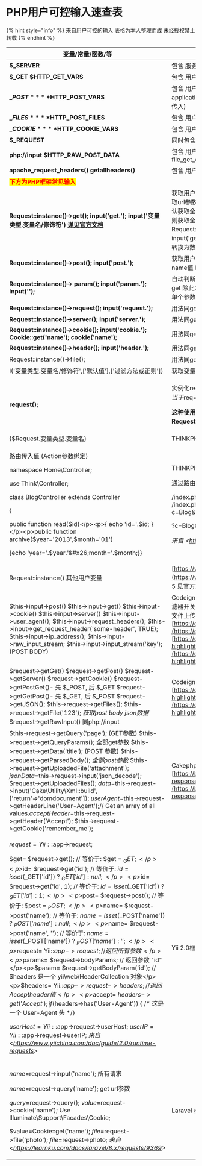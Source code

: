 # PHP用户可控输入速查表

{% hint style="info" %}
来自用户可控的输入 表格为本人整理而成 未经授权禁止转载
{% endhint %}

| 变量/常量/函数/等                                                                                                                                                                                                                                                                                                                                                                                                                                                                                                                                                                                                                                                                                                                                                                                                                                                                                                                                                                                                                                                                                                                                                     | 描述                                                                                                                                                                                                                                                                                                                                                                                                                                                                                                                                                                                                                                        |
| -------------------------------------------------------------------------------------------------------------------------------------------------------------------------------------------------------------------------------------------------------------------------------------------------------------------------------------------------------------------------------------------------------------------------------------------------------------------------------------------------------------------------------------------------------------------------------------------------------------------------------------------------------------------------------------------------------------------------------------------------------------------------------------------------------------------------------------------------------------------------------------------------------------------------------------------------------------------------------------------------------------------------------------------------------------------------------------------------------------------------------------------------------------- | ----------------------------------------------------------------------------------------------------------------------------------------------------------------------------------------------------------------------------------------------------------------------------------------------------------------------------------------------------------------------------------------------------------------------------------------------------------------------------------------------------------------------------------------------------------------------------------------------------------------------------------------- |
| **$\_SERVER**                                                                                                                                                                                                                                                                                                                                                                                                                                                                                                                                                                                                                                                                                                                                                                                                                                                                                                                                                                                                                                                                                                                                                  | 包含 服务器信息 环境变量 用户传入的http头和uri路径等信息                                                                                                                                                                                                                                                                                                                                                                                                                                                                                                                                                                                                         |
| **$\_GET $HTTP_GET_VARS**                                                                                                                                                                                                                                                                                                                                                                                                                                                                                                                                                                                                                                                                                                                                                                                                                                                                                                                                                                                                                                                                                                                                      | 包含 用户传入的URL参数                                                                                                                                                                                                                                                                                                                                                                                                                                                                                                                                                                                                                             |
| **$\_POST** **$HTTP_POST_VARS**                                                                                                                                                                                                                                                                                                                                                                                                                                                                                                                                                                                                                                                                                                                                                                                                                                                                                                                                                                                                                                                                                                                                | 包含 用户传入的POST BODY的参数 (当 HTTP头中Content-Type 值为 application/x-www-form-urlencoded 或 multipart/form-data时才会被传入)                                                                                                                                                                                                                                                                                                                                                                                                                                                                                                                              |
| **$\_FILES** **$HTTP_POST_FILES**                                                                                                                                                                                                                                                                                                                                                                                                                                                                                                                                                                                                                                                                                                                                                                                                                                                                                                                                                                                                                                                                                                                              | 包含 用户上传文件信息 文件内容 原文件名 临时文件名 大小 等信息                                                                                                                                                                                                                                                                                                                                                                                                                                                                                                                                                                                                        |
| **$\_COOKIE** **$HTTP_COOKIE_VARS**                                                                                                                                                                                                                                                                                                                                                                                                                                                                                                                                                                                                                                                                                                                                                                                                                                                                                                                                                                                                                                                                                                                            | 包含 用户传入的HTTP头中的Cookies kv值                                                                                                                                                                                                                                                                                                                                                                                                                                                                                                                                                                                                                |
| **$\_REQUEST**                                                                                                                                                                                                                                                                                                                                                                                                                                                                                                                                                                                                                                                                                                                                                                                                                                                                                                                                                                                                                                                                                                                                                 | 同时包含 $\_GET $\_POST $\_COOKIE                                                                                                                                                                                                                                                                                                                                                                                                                                                                                                                                                                                                             |
| **php://input** **$HTTP_RAW_POST_DATA**                                                                                                                                                                                                                                                                                                                                                                                                                                                                                                                                                                                                                                                                                                                                                                                                                                                                                                                                                                                                                                                                                                                        | 包含 用户POST请求中BODY 的完整数据 常见用法 file_get_contents('php://input');                                                                                                                                                                                                                                                                                                                                                                                                                                                                                                                                                                             |
| **apache_request_headers()** **getallheaders()**                                                                                                                                                                                                                                                                                                                                                                                                                                                                                                                                                                                                                                                                                                                                                                                                                                                                                                                                                                                                                                                                                                               | 包含 用户传入的http头 (Apache ONLY)                                                                                                                                                                                                                                                                                                                                                                                                                                                                                                                                                                                                               |
| <mark style="color:red;">**下方为PHP框架常见输入**</mark>                                                                                                                                                                                                                                                                                                                                                                                                                                                                                                                                                                                                                                                                                                                                                                                                                                                                                                                                                                                                                                                                                                               |                                                                                                                                                                                                                                                                                                                                                                                                                                                                                                                                                                                                                                           |
| **Request::instance()->get();** **input('get.');** **input('变量类型.变量名/修饰符')** [**详见官方文档**](https://www.kancloud.cn/manual/thinkphp5/118044)                                                                                                                                                                                                                                                                                                                                                                                                                                                                                                                                                                                                                                                                                                                                                                                                                                                                                                                                                                                                                     | 获取用户传入的URL参数 可用过滤器和类型转换 THINKPHP框架5 例子:获取url参数中的id值 Request::instance()->get('id'); 调用时如不传入参数默认获取全部 Request::instance()->get(); input('get.id'); 调用时如传入get.则获取全部 input('get.'); input('get.id/d');// 强制变量转换为整型 Request::instance()->get('name','','htmlspecialchars'); //过滤器 input('get.name/s');// 强制转换变量为字符串 input('get.ids/a');// 强制变量转换为数组 默认为/s                                                                                                                                                                                                                                                                                      |
| **Request::instance()->post();** **input('post.');**                                                                                                                                                                                                                                                                                                                                                                                                                                                                                                                                                                                                                                                                                                                                                                                                                                                                                                                                                                                                                                                                                                           | 获取用户传入的POST参数 THINKPHP框架5 例子:获取post请求body中的name值 Request::instance()->post('name'); input('post.name'); 同get                                                                                                                                                                                                                                                                                                                                                                                                                                                                                                                              |
| **Request::instance()-> param();** **input('param.');** **input('');**                                                                                                                                                                                                                                                                                                                                                                                                                                                                                                                                                                                                                                                                                                                                                                                                                                                                                                                                                                                                                                                                                         | 自动判断用户提交方法(POST GET PUT)获取参数 THINKPHP框架5 用法同get 除此之外 可直接调用input('');获取全部参数 或使用 input('name');获取单个参数 注:input方法默认获取param                                                                                                                                                                                                                                                                                                                                                                                                                                                                                                                    |
| **Request::instance()->request(); input('request.');**                                                                                                                                                                                                                                                                                                                                                                                                                                                                                                                                                                                                                                                                                                                                                                                                                                                                                                                                                                                                                                                                                                         | 用法同get 获取$\_REQUEST 变量 **THINKPHP框架5**                                                                                                                                                                                                                                                                                                                                                                                                                                                                                                                                                                                                    |
| **Request::instance()->server(); input('server.');**                                                                                                                                                                                                                                                                                                                                                                                                                                                                                                                                                                                                                                                                                                                                                                                                                                                                                                                                                                                                                                                                                                           | 用法同get 获取$\_SERVER 变量**THINKPHP框架5**                                                                                                                                                                                                                                                                                                                                                                                                                                                                                                                                                                                                      |
| **Request::instance()->cookie(); input('cookie.'); Cookie::get('name'); cookie('name');**                                                                                                                                                                                                                                                                                                                                                                                                                                                                                                                                                                                                                                                                                                                                                                                                                                                                                                                                                                                                                                                                      | 用法同get 获取$\_COOKIE 变量**THINKPHP框架5**                                                                                                                                                                                                                                                                                                                                                                                                                                                                                                                                                                                                      |
| **Request::instance()->header(); input('header.');**                                                                                                                                                                                                                                                                                                                                                                                                                                                                                                                                                                                                                                                                                                                                                                                                                                                                                                                                                                                                                                                                                                           | 用法同get 获取用户传入的HTTP头**THINKPHP框架5**                                                                                                                                                                                                                                                                                                                                                                                                                                                                                                                                                                                                        |
| Request::instance()->file();                                                                                                                                                                                                                                                                                                                                                                                                                                                                                                                                                                                                                                                                                                                                                                                                                                                                                                                                                                                                                                                                                                                                   | 用法同get 获取$\_FILES 变量THINKPHP框架5                                                                                                                                                                                                                                                                                                                                                                                                                                                                                                                                                                                                           |
| I('变量类型.变量名/修饰符',\['默认值'],\['过滤方法或正则'])                                                                                                                                                                                                                                                                                                                                                                                                                                                                                                                                                                                                                                                                                                                                                                                                                                                                                                                                                                                                                                                                                                                        | 获取变量 THINKPHP框架3.\* 例子 I('get.id'); I('get.'); 使用方法同input                                                                                                                                                                                                                                                                                                                                                                                                                                                                                                                                                                                 |
| **request();**                                                                                                                                                                                                                                                                                                                                                                                                                                                                                                                                                                                                                                                                                                                                                                                                                                                                                                                                                                                                                                                                                                                                                 | <p>实例化request对象THINKPHP框架5 例$req=request(); </p><p>相当于$req=<strong>Request::instance()</strong></p><p><strong> 这种使用方法比较常见</strong> <strong>还可以获取用户传入的请求信息</strong> <strong>可将前面的Request::instance()直接替换成request()</strong> 例 request()<strong>->post();</strong></p>                                                                                                                                                                                                                                                                                                                                                                      |
| {$Request.变量类型.变量名}                                                                                                                                                                                                                                                                                                                                                                                                                                                                                                                                                                                                                                                                                                                                                                                                                                                                                                                                                                                                                                                                                                                                            | THINKPHP框架 在模板中获取参数                                                                                                                                                                                                                                                                                                                                                                                                                                                                                                                                                                                                                       |
| <p>路由传入值 (Action参数绑定) </p><p>namespace Home\Controller; </p><p>use Think\Controller;</p><p>class BlogController extends Controller</p><p>{ </p><p>public function read($id)</p><p>{ echo 'id='.$id; } </p><p>public function archive($year='2013',$month='01')</p><p>{echo 'year='.$year.'&#x26;month='.$month;}}</p>                                                                                                                                                                                                                                                                                                                                                                                                                                                                                                                                                                                                                                                                                                                                                                                                                                          | <p>THINKPHP框架 (Action参数绑定)</p><p> 通过路由传入 </p><p>/index.php/Home/Blog/read/id/5 /index.php/Home/Blog/archive/year/2013/month/11 ?c=Blog&#x26;a=read&#x26;id=5 </p><p>?c=Blog&#x26;a=archive&#x26;year=2013&#x26;month=11</p><p> <em>来自 &#x3C;</em><a href="https://www.kancloud.cn/manual/thinkphp/1715"><em>https://www.kancloud.cn/manual/thinkphp/1715</em></a><em>></em></p>                                                                                                                                                                                                                                                           |
| Request::instance() 其他用户变量                                                                                                                                                                                                                                                                                                                                                                                                                                                                                                                                                                                                                                                                                                                                                                                                                                                                                                                                                                                                                                                                                                                                     | [https://www.kancloud.cn/manual/thinkphp5/158834](https://www.kancloud.cn/manual/thinkphp5/158834) THINKPHP框架5 见官方文档 略                                                                                                                                                                                                                                                                                                                                                                                                                                                                                                                    |
| $this->input->post() $this->input->get() $this->input->cookie() $this->input->server() $this->input->user_agent(); $this->input->request_headers(); $this->input->get_request_header('some-header', TRUE); $this->input->ip_address(); $this->input->raw_input_stream; $this->input->input_stream('key'); (POST BODY)                                                                                                                                                                                                                                                                                                                                                                                                                                                                                                                                                                                                                                                                                                                                                                                                                                          | Codeigniter2/3框架 $this->input->input_stream('key', TRUE); // XSS 过滤器开关 $this->input->cookie('some_cookie'); 3.\*[官方文档](https://codeigniter.org.cn/userguide3/libraries/input.html?highlight=post#id4) [2.\*官方文档](https://codeigniter.org.cn/userguide2/libraries/input.html) 文件上传 [https://codeigniter.org.cn/userguide2/libraries/file_uploading.html](https://codeigniter.org.cn/userguide2/libraries/file_uploading.html) [https://codeigniter.org.cn/userguide3/libraries/file_uploading.html?highlight=%E6%96%87%E4%BB%B6#id5](https://codeigniter.org.cn/userguide3/libraries/file_uploading.html?highlight=%E6%96%87%E4%BB%B6#id5) |
| $request->getGet() $request->getPost() $request->getServer() $request->getCookie() $request->getPostGet()- 先 $\_POST, 后 $\_GET $request->getGetPost()- 先 $\_GET, 后 $\_POST $request->getJSON(); $this->request->getFiles(); $this->request->getFile('123'); _获取post body json数据_ $request->getRawInput() 同php://input                                                                                                                                                                                                                                                                                                                                                                                                                                                                                                                                                                                                                                                                                                                                                                                                                                          | Codeigniter4框架 [https://codeigniter.org.cn/user_guide/incoming/incomingrequest.html?highlight=post#id4](https://codeigniter.org.cn/user_guide/incoming/incomingrequest.html?highlight=post#id4)                                                                                                                                                                                                                                                                                                                                                                                                                                           |
| $this->request->getQuery('page'); (GET参数) $this->request->getQueryParams(); 全部get参数 $this->request->getData('title'); (POST 参数) $this->request->getParsedBody(); _全部post参数_ $this->request->getUploadedFile('attachment'); $jsonData=$this->request->input('json_decode'); $request->getUploadedFiles(); $data=$this->request->input('Cake\Utility\Xml::build',\['return'=>'domdocument']); $userAgent=$this->request->getHeaderLine('User-Agent');// Get an array of all values.$acceptHeader=$this->request->getHeader('Accept'); $this->request->getCookie('remember_me');                                                                                                                                                                                                                                                                                                                                                                                                                                                                                                                                                                                  | Cakephp 4.\* 框架 文件上传 [https://book.cakephp.org/4/en/controllers/request-response.html#file-uploads](https://book.cakephp.org/4/en/controllers/request-response.html#file-uploads)                                                                                                                                                                                                                                                                                                                                                                                                                                                         |
| <p>$request= Yii::$app->request; </p><p>$get= $request->get(); // 等价于: $get = $_GET;</p><p>$id= $request->get('id'); // 等价于: $id = isset($_GET['id']) ? $_GET['id'] : null;</p><p>$id= $request->get('id', 1); // 等价于: $id = isset($_GET['id']) ? $_GET['id'] : 1;</p><p>$post= $request->post(); // 等价于: $post = $_POST;</p><p>$name= $request->post('name'); // 等价于: $name = isset($_POST['name']) ? $_POST['name'] : null;</p><p>$name= $request->post('name', ''); // 等价于: $name = isset($_POST['name']) ? $_POST['name'] : ''; </p><p>$request= Yii::$app->request; // 返回所有参数</p><p>$params= $request->bodyParams; // 返回参数 "id"</p><p>$param= $request->getBodyParam('id'); // $headers 是一个 yii\web\HeaderCollection 对象</p><p>$headers= Yii::$app->request->headers; // 返回 Accept header 值</p><p>$accept= $headers->get('Accept'); if($headers->has('User-Agent')) { /* 这是一个 User-Agent 头 */} </p><p>$userHost= Yii::$app->request->userHost; $userIP= Yii::$app->request->userIP; <em>来自 &#x3C;</em><a href="https://www.yiichina.com/doc/guide/2.0/runtime-requests"><em>https://www.yiichina.com/doc/guide/2.0/runtime-requests</em></a><em>></em></p> | Yii 2.0框架                                                                                                                                                                                                                                                                                                                                                                                                                                                                                                                                                                                                                                 |
| <p>$name=$request->input('name'); 所有请求 </p><p>$name=$request->query('name'); get url参数 </p><p>$query=$request->query(); $value=$request->cookie('name'); Use Illuminate\Support\Facades\Cookie;</p><p>$value=Cookie::get('name'); $file=$request->file('photo'); $file=$request->photo; <em>来自 &#x3C;</em><a href="https://learnku.com/docs/laravel/8.x/requests/9369"><em>https://learnku.com/docs/laravel/8.x/requests/9369</em></a><em>></em></p>                                                                                                                                                                                                                                                                                                                                                                                                                                                                                                                                                                                                                                                                                                           | Laravel 框架                                                                                                                                                                                                                                                                                                                                                                                                                                                                                                                                                                                                                                |

####
